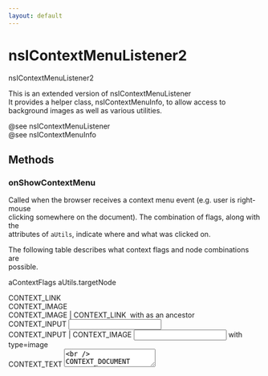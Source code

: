```yaml
---
layout: default
---
```


# nsIContextMenuListener2 #
  
nsIContextMenuListener2  
  
This is an extended version of nsIContextMenuListener  
It provides a helper class, nsIContextMenuInfo, to allow access to  
background images as well as various utilities.  
  
@see nsIContextMenuListener  
@see nsIContextMenuInfo  
  

## Methods ##

### onShowContextMenu ###
  
Called when the browser receives a context menu event (e.g. user is right-mouse  
clicking somewhere on the document). The combination of flags, along with the  
attributes of <CODE>aUtils</CODE>, indicate where and what was clicked on.  
  
The following table describes what context flags and node combinations are  
possible.  
  
aContextFlags                  aUtils.targetNode  
  
CONTEXT_LINK                   <A>  
CONTEXT_IMAGE                  <IMG>  
CONTEXT_IMAGE | CONTEXT_LINK   <IMG> with <A> as an ancestor  
CONTEXT_INPUT                  <INPUT>  
CONTEXT_INPUT | CONTEXT_IMAGE  <INPUT> with type=image  
CONTEXT_TEXT                   <TEXTAREA>  
CONTEXT_DOCUMENT               <HTML>  
CONTEXT_BACKGROUND_IMAGE       <HTML> with background image  
  
@param aContextFlags           Flags indicating the kind of context.  
@param aUtils                  Context information and helper utilities.  
  
@see nsIContextMenuInfo  
  

## Constants ##

### CONTEXT_NONE ###
 Flag. No context. */  

### CONTEXT_LINK ###
 Flag. Context is a link element. */  

### CONTEXT_IMAGE ###
 Flag. Context is an image element. */  

### CONTEXT_DOCUMENT ###
 Flag. Context is the whole document. */  

### CONTEXT_TEXT ###
 Flag. Context is a text area element. */  

### CONTEXT_INPUT ###
 Flag. Context is an input element. */  

### CONTEXT_BACKGROUND_IMAGE ###
 Flag. Context is a background image. */  
